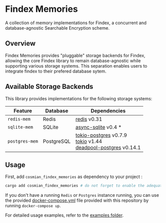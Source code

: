 # Findex Memories

A collection of memory implementations for Findex, a concurrent and database-agnostic Searchable Encryption scheme.

## Overview

Findex Memories provides "pluggable" storage backends for Findex, allowing the core Findex library to remain database-agnostic while supporting various storage systems. This separation enables users to integrate findex to their prefered database sytem.

## Available Storage Backends

This library provides implementations for the following storage systems:

| Feature        | Database   | Dependencies                                                                                                                                                                                 |
| -------------- | ---------- | -------------------------------------------------------------------------------------------------------------------------------------------------------------------------------------------- |
| `redis-mem`    | Redis      | [redis](https://crates.io/crates/redis) v0.31                                                                                                                                                |
| `sqlite-mem`   | SQLite     | [async-sqlite](https://crates.io/crates/async-sqlite) v0.4 \*                                                                                                                                |
| `postgres-mem` | PostgreSQL | [tokio-postgres](https://crates.io/crates/tokio-postgres) v0.7.9<br>[tokio](https://crates.io/crates/tokio) v1.44<br>[deadpool-postgres](https://crates.io/crates/deadpool-postgres) v0.14.1 |

## Usage

First, add `cosmian_findex_memories` as dependency to your project :

```bash
cargo add cosmian_findex_memories # do not forget to enable the adequate feature for the backend you want to use !
```

If you don't have a running `Redis` or `Postgres` instance running, you can use the provided [docker-compose.yml](./docker-compose.yml) file provided with this repository by running `docker-compose up`.

For detailed usage examples, refer to the [examples folder](examples).
